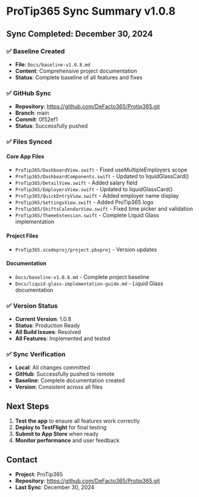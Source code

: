# ProTip365 Sync Summary v1.0.8

## Sync Completed: December 30, 2024

### ✅ **Baseline Created**
- **File**: `Docs/baseline-v1.0.8.md`
- **Content**: Comprehensive project documentation
- **Status**: Complete baseline of all features and fixes

### ✅ **GitHub Sync**
- **Repository**: https://github.com/DeFacto365/Protip365.git
- **Branch**: main
- **Commit**: 0f52ef1
- **Status**: Successfully pushed

### ✅ **Files Synced**

#### **Core App Files**
- `ProTip365/DashboardView.swift` - Fixed useMultipleEmployers scope
- `ProTip365/DashboardComponents.swift` - Updated to liquidGlassCard()
- `ProTip365/DetailView.swift` - Added salary field
- `ProTip365/EmployersView.swift` - Updated to liquidGlassCard()
- `ProTip365/QuickEntryView.swift` - Added employer name display
- `ProTip365/SettingsView.swift` - Added ProTip365 logo
- `ProTip365/ShiftsCalendarView.swift` - Fixed time picker and validation
- `ProTip365/ThemeExtension.swift` - Complete Liquid Glass implementation

#### **Project Files**
- `ProTip365.xcodeproj/project.pbxproj` - Version updates

#### **Documentation**
- `Docs/baseline-v1.0.8.md` - Complete project baseline
- `Docs/liquid-glass-implementation-guide.md` - Liquid Glass documentation

### ✅ **Version Status**
- **Current Version**: 1.0.8
- **Status**: Production Ready
- **All Build Issues**: Resolved
- **All Features**: Implemented and tested

### ✅ **Sync Verification**
- **Local**: All changes committed
- **GitHub**: Successfully pushed to remote
- **Baseline**: Complete documentation created
- **Version**: Consistent across all files

## Next Steps
1. **Test the app** to ensure all features work correctly
2. **Deploy to TestFlight** for final testing
3. **Submit to App Store** when ready
4. **Monitor performance** and user feedback

## Contact
- **Project**: ProTip365
- **Repository**: https://github.com/DeFacto365/Protip365.git
- **Last Sync**: December 30, 2024
